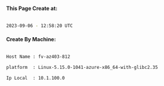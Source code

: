 
   
#### This Page Create at:

```bash

2023-09-06 - 12:58:20 UTC

```

#### Create By Machine:

```bash

Host Name : fv-az403-812

platform  : Linux-5.15.0-1041-azure-x86_64-with-glibc2.35

Ip Local  : 10.1.100.0

```

